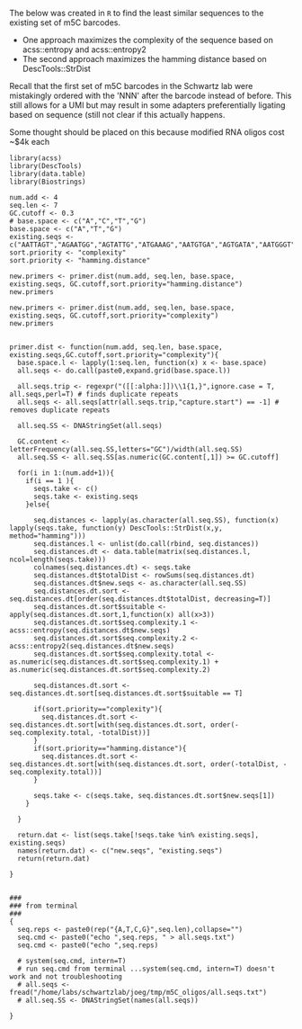 The below was created in `R` to find the least similar sequences to the existing set of m5C barcodes.

* One approach maximizes the complexity of the sequence based on acss::entropy and acss::entropy2
* The second approach maximizes the hamming distance based on DescTools::StrDist

Recall that the first set of m5C barcodes in the Schwartz lab were mistakingly ordered with the 'NNN' after the barcode instead of before. This still allows for a UMI but may result in some adapters preferentially ligating based on sequence (still not clear if this actually happens.

Some thought should be placed on this because modified RNA oligos cost ~$4k each

```
library(acss)
library(DescTools)
library(data.table)
library(Biostrings)

num.add <- 4
seq.len <- 7
GC.cutoff <- 0.3
# base.space <- c("A","C","T","G")
base.space <- c("A","T","G")
existing.seqs <- c("AATTAGT","AGAATGG","AGTATTG","ATGAAAG","AATGTGA","AGTGATA","AATGGGT","AGGTAGA")
sort.priority <- "complexity"
sort.priority <- "hamming.distance"

new.primers <- primer.dist(num.add, seq.len, base.space, existing.seqs, GC.cutoff,sort.priority="hamming.distance")
new.primers

new.primers <- primer.dist(num.add, seq.len, base.space, existing.seqs, GC.cutoff,sort.priority="complexity")
new.primers


primer.dist <- function(num.add, seq.len, base.space, existing.seqs,GC.cutoff,sort.priority="complexity"){
  base.space.l <- lapply(1:seq.len, function(x) x <- base.space)
  all.seqs <- do.call(paste0,expand.grid(base.space.l))
  
  all.seqs.trip <- regexpr("([[:alpha:]])\\1{1,}",ignore.case = T, all.seqs,perl=T) # finds duplicate repeats
  all.seqs <- all.seqs[attr(all.seqs.trip,"capture.start") == -1] # removes duplicate repeats
  
  all.seq.SS <- DNAStringSet(all.seqs)
  
  GC.content <- letterFrequency(all.seq.SS,letters="GC")/width(all.seq.SS)
  all.seq.SS <- all.seq.SS[as.numeric(GC.content[,1]) >= GC.cutoff]
  
  for(i in 1:(num.add+1)){
    if(i == 1 ){
      seqs.take <- c()
      seqs.take <- existing.seqs
    }else{
      
      seq.distances <- lapply(as.character(all.seq.SS), function(x) lapply(seqs.take, function(y) DescTools::StrDist(x,y, method="hamming")))
      seq.distances.l <- unlist(do.call(rbind, seq.distances))
      seq.distances.dt <- data.table(matrix(seq.distances.l, ncol=length(seqs.take)))
      colnames(seq.distances.dt) <- seqs.take
      seq.distances.dt$totalDist <- rowSums(seq.distances.dt)
      seq.distances.dt$new.seqs <- as.character(all.seq.SS)
      seq.distances.dt.sort <- seq.distances.dt[order(seq.distances.dt$totalDist, decreasing=T)]
      seq.distances.dt.sort$suitable <- apply(seq.distances.dt.sort,1,function(x) all(x>3))
      seq.distances.dt.sort$seq.complexity.1 <- acss::entropy(seq.distances.dt$new.seqs)
      seq.distances.dt.sort$seq.complexity.2 <- acss::entropy2(seq.distances.dt$new.seqs)
      seq.distances.dt.sort$seq.complexity.total <- as.numeric(seq.distances.dt.sort$seq.complexity.1) + as.numeric(seq.distances.dt.sort$seq.complexity.2)
      
      seq.distances.dt.sort <- seq.distances.dt.sort[seq.distances.dt.sort$suitable == T]
      
      if(sort.priority=="complexity"){
        seq.distances.dt.sort <- seq.distances.dt.sort[with(seq.distances.dt.sort, order(-seq.complexity.total, -totalDist))]
      }
      if(sort.priority=="hamming.distance"){
        seq.distances.dt.sort <- seq.distances.dt.sort[with(seq.distances.dt.sort, order(-totalDist, -seq.complexity.total))]
      }
      
      seqs.take <- c(seqs.take, seq.distances.dt.sort$new.seqs[1])
    }
    
  }
  
  return.dat <- list(seqs.take[!seqs.take %in% existing.seqs], existing.seqs)
  names(return.dat) <- c("new.seqs", "existing.seqs")
  return(return.dat)
  
}


###
### from terminal
###
{
  seq.reps <- paste0(rep("{A,T,C,G}",seq.len),collapse="")
  seq.cmd <- paste0("echo ",seq.reps, " > all.seqs.txt")
  seq.cmd <- paste0("echo ",seq.reps)
  
  # system(seq.cmd, intern=T)
  # run seq.cmd from terminal ...system(seq.cmd, intern=T) doesn't work and not troubleshooting
  # all.seqs <- fread("/home/labs/schwartzlab/joeg/tmp/m5C_oligos/all.seqs.txt")
  # all.seq.SS <- DNAStringSet(names(all.seqs))
  
}
```
